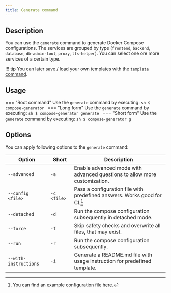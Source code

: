 ```yaml
---
title: Generate command
---
```


## Description
You can use the `generate` command to generate Docker Compose configurations. The services are grouped by type (`frontend`, `backend`, `database`, `db-admin-tool`, `proxy`, `tls-helper`). You can select one ore more services of a certain type. 

!!! tip
    You can later save / load your own templates with the [`template` command](../template).

## Usage
=== "Root command"
    Use the `generate` command by executing:
    ```sh
    $ compose-generator
    ```
=== "Long form"
    Use the `generate` command by executing:
    ```sh
    $ compose-generator generate
    ```
=== "Short form"
    Use the `generate` command by executing:
    ```sh
    $ compose-generator g
    ```

## Options
You can apply following options to the `generate` command:

| Option                | Short       | Description                                                               |
| --------------------- | ----------- | ------------------------------------------------------------------------- |
| `--advanced`          | `-a`        | Enable advanced mode with advanced questions to allow more customization. |
| `--config <file>`     | `-c <file>` | Pass a configuration file with predefined answers. Works good for CI.[^1] |
| `--detached`          | `-d`        | Run the compose configuration subsequently in detached mode.              |
| `--force`             | `-f`        | Skip safety checks and overwrite all files, that may exist.               |
| `--run`               | `-r`        | Run the compose configuration subsequently.                               |
| `--with-instructions` | `-i`        | Generate a README.md file with usage instruction for predefined template. |

[^1]:
    You can find an example configuration file [here](https://github.com/compose-generator/compose-generator/blob/main/media/example-config.yml).